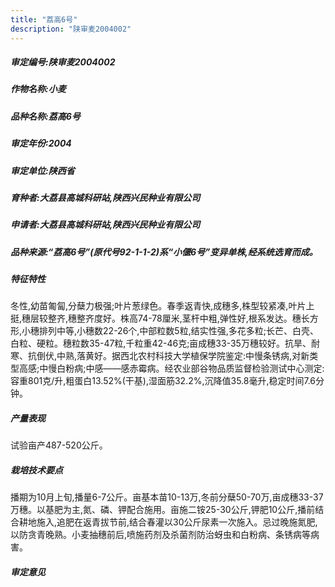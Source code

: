 ```yaml
---
title: "荔高6号"
description: "陕审麦2004002"
---
```

##### 审定编号:陕审麦2004002

##### 作物名称:小麦

##### 品种名称:荔高6号

##### 审定年份:2004

##### 审定单位:陕西省

##### 育种者:大荔县高城科研站,陕西兴民种业有限公司

##### 申请者:大荔县高城科研站,陕西兴民种业有限公司

##### 品种来源:“荔高6号”(原代号92-1-1-2)系“小偃6号”变异单株,经系统选育而成。

##### 特征特性
冬性,幼苗匍匐,分蘖力极强;叶片葱绿色。春季返青快,成穗多,株型较紧凑,叶片上挺,穗层较整齐,穗整齐度好。株高74-78厘米,茎杆中粗,弹性好,根系发达。穗长方形,小穗排列中等,小穗数22-26个,中部粒数5粒,结实性强,多花多粒;长芒、白壳、白粒、硬粒。穗粒数35-47粒,千粒重42-46克;亩成穗33-35万穗较好。抗旱、耐寒、抗倒伏,中熟,落黄好。据西北农村科技大学植保学院鉴定:中慢条锈病,对新类型高感;中慢白粉病;中感——感赤霉病。经农业部谷物品质监督检验测试中心测定:容重801克/升,粗蛋白13.52%(干基),湿面筋32.2%,沉降值35.8毫升,稳定时间7.6分钟。

##### 产量表现
试验亩产487-520公斤。

##### 栽培技术要点
播期为10月上旬,播量6-7公斤。亩基本苗10-13万,冬前分蘖50-70万,亩成穗33-37万穗。以基肥为主,氮、磷、钾配合施用。亩施二铵25-30公斤,钾肥10公斤,播前结合耕地施入,追肥在返青拔节前,结合春灌以30公斤尿素一次施入。忌过晚施氮肥,以防贪青晚熟。小麦抽穗前后,喷施药剂及杀菌剂防治蚜虫和白粉病、条锈病等病害。

##### 审定意见

